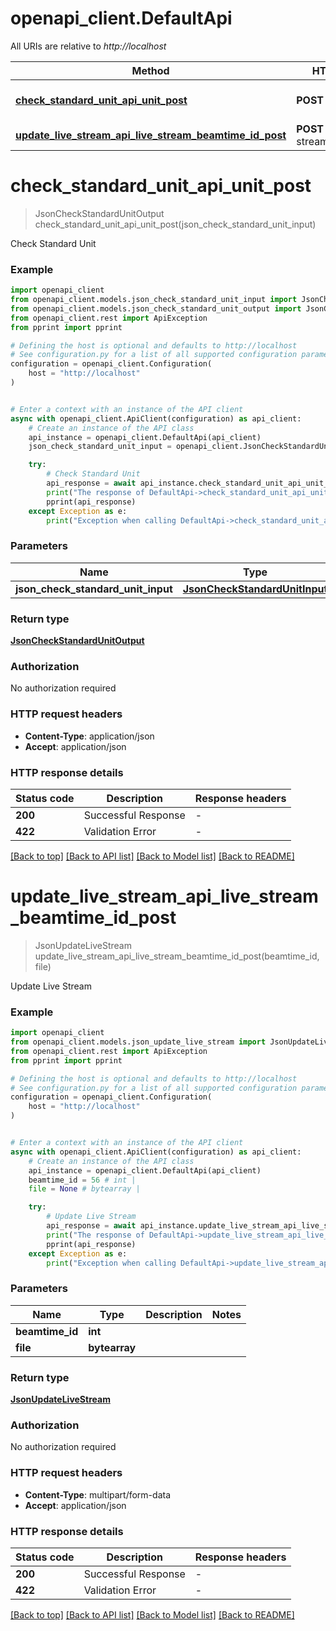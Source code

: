 # openapi_client.DefaultApi

All URIs are relative to *http://localhost*

Method | HTTP request | Description
------------- | ------------- | -------------
[**check_standard_unit_api_unit_post**](DefaultApi.md#check_standard_unit_api_unit_post) | **POST** /api/unit | Check Standard Unit
[**update_live_stream_api_live_stream_beamtime_id_post**](DefaultApi.md#update_live_stream_api_live_stream_beamtime_id_post) | **POST** /api/live-stream/{beamtimeId} | Update Live Stream


# **check_standard_unit_api_unit_post**
> JsonCheckStandardUnitOutput check_standard_unit_api_unit_post(json_check_standard_unit_input)

Check Standard Unit

### Example


```python
import openapi_client
from openapi_client.models.json_check_standard_unit_input import JsonCheckStandardUnitInput
from openapi_client.models.json_check_standard_unit_output import JsonCheckStandardUnitOutput
from openapi_client.rest import ApiException
from pprint import pprint

# Defining the host is optional and defaults to http://localhost
# See configuration.py for a list of all supported configuration parameters.
configuration = openapi_client.Configuration(
    host = "http://localhost"
)


# Enter a context with an instance of the API client
async with openapi_client.ApiClient(configuration) as api_client:
    # Create an instance of the API class
    api_instance = openapi_client.DefaultApi(api_client)
    json_check_standard_unit_input = openapi_client.JsonCheckStandardUnitInput() # JsonCheckStandardUnitInput | 

    try:
        # Check Standard Unit
        api_response = await api_instance.check_standard_unit_api_unit_post(json_check_standard_unit_input)
        print("The response of DefaultApi->check_standard_unit_api_unit_post:\n")
        pprint(api_response)
    except Exception as e:
        print("Exception when calling DefaultApi->check_standard_unit_api_unit_post: %s\n" % e)
```



### Parameters


Name | Type | Description  | Notes
------------- | ------------- | ------------- | -------------
 **json_check_standard_unit_input** | [**JsonCheckStandardUnitInput**](JsonCheckStandardUnitInput.md)|  | 

### Return type

[**JsonCheckStandardUnitOutput**](JsonCheckStandardUnitOutput.md)

### Authorization

No authorization required

### HTTP request headers

 - **Content-Type**: application/json
 - **Accept**: application/json

### HTTP response details

| Status code | Description | Response headers |
|-------------|-------------|------------------|
**200** | Successful Response |  -  |
**422** | Validation Error |  -  |

[[Back to top]](#) [[Back to API list]](../README.md#documentation-for-api-endpoints) [[Back to Model list]](../README.md#documentation-for-models) [[Back to README]](../README.md)

# **update_live_stream_api_live_stream_beamtime_id_post**
> JsonUpdateLiveStream update_live_stream_api_live_stream_beamtime_id_post(beamtime_id, file)

Update Live Stream

### Example


```python
import openapi_client
from openapi_client.models.json_update_live_stream import JsonUpdateLiveStream
from openapi_client.rest import ApiException
from pprint import pprint

# Defining the host is optional and defaults to http://localhost
# See configuration.py for a list of all supported configuration parameters.
configuration = openapi_client.Configuration(
    host = "http://localhost"
)


# Enter a context with an instance of the API client
async with openapi_client.ApiClient(configuration) as api_client:
    # Create an instance of the API class
    api_instance = openapi_client.DefaultApi(api_client)
    beamtime_id = 56 # int | 
    file = None # bytearray | 

    try:
        # Update Live Stream
        api_response = await api_instance.update_live_stream_api_live_stream_beamtime_id_post(beamtime_id, file)
        print("The response of DefaultApi->update_live_stream_api_live_stream_beamtime_id_post:\n")
        pprint(api_response)
    except Exception as e:
        print("Exception when calling DefaultApi->update_live_stream_api_live_stream_beamtime_id_post: %s\n" % e)
```



### Parameters


Name | Type | Description  | Notes
------------- | ------------- | ------------- | -------------
 **beamtime_id** | **int**|  | 
 **file** | **bytearray**|  | 

### Return type

[**JsonUpdateLiveStream**](JsonUpdateLiveStream.md)

### Authorization

No authorization required

### HTTP request headers

 - **Content-Type**: multipart/form-data
 - **Accept**: application/json

### HTTP response details

| Status code | Description | Response headers |
|-------------|-------------|------------------|
**200** | Successful Response |  -  |
**422** | Validation Error |  -  |

[[Back to top]](#) [[Back to API list]](../README.md#documentation-for-api-endpoints) [[Back to Model list]](../README.md#documentation-for-models) [[Back to README]](../README.md)

